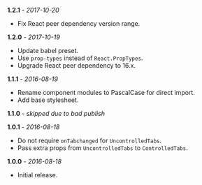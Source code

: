 **1.2.1** - _2017-10-20_
 - Fix React peer dependency version range.

**1.2.0** - _2017-10-19_
 - Update babel preset.
 - Use `prop-types` instead of `React.PropTypes`.
 - Upgrade React peer dependency to 16.x.

**1.1.1** - _2016-08-19_
 - Rename component modules to PascalCase for direct import.
 - Add base stylesheet.

**1.1.0** - _skipped due to bad publish_

**1.0.1** - _2016-08-18_
 - Do not require `onTabchanged` for `UncontrolledTabs`.
 - Pass extra props from `UncontrolledTabs` to `ControlledTabs`.

**1.0.0** - _2016-08-18_
 - Initial release.
